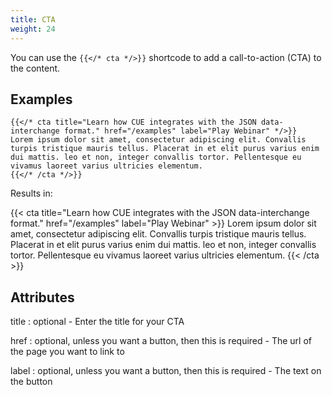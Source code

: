 ```yaml
---
title: CTA
weight: 24
---
```


You can use the `{{</* cta */>}}` shortcode to add a call-to-action (CTA) to the content.

## Examples

```
{{</* cta title="Learn how CUE integrates with the JSON data-interchange format." href="/examples" label="Play Webinar" */>}}
Lorem ipsum dolor sit amet, consectetur adipiscing elit. Convallis turpis tristique mauris tellus. Placerat in et elit purus varius enim dui mattis. leo et non, integer convallis tortor. Pellentesque eu vivamus laoreet varius ultricies elementum.
{{</* /cta */>}}
```

Results in:

{{< cta title="Learn how CUE integrates with the JSON data-interchange format." href="/examples" label="Play Webinar" >}}
Lorem ipsum dolor sit amet, consectetur adipiscing elit. Convallis turpis tristique mauris tellus. Placerat in et elit purus varius enim dui mattis. leo et non, integer convallis tortor. Pellentesque eu vivamus laoreet varius ultricies elementum.
{{< /cta >}}

## Attributes

title
: optional - Enter the title for your CTA

href
: optional, unless you want a button, then this is required - The url of the page you want to link to

label
: optional, unless you want a button, then this is required - The text on the button
